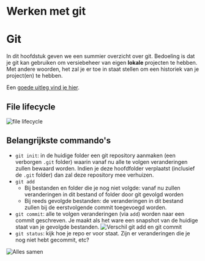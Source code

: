# Werken met git

# Git

In dit hoofdstuk geven we een summier overzicht over git. Bedoeling is dat je git kan gebruiken om versiebeheer van eigen **lokale** projecten te hebben. Met andere woorden, het zal je er toe in staat stellen om een historiek van je project(en) te hebben.

Een [goede uitleg vind je hier](https://www.sitepoint.com/git-for-beginners/).

## File lifecycle

![file lifecycle](https://timdams.gitbooks.io/csharpfromantwerp/content/assets/b_git/filelife.png)

## Belangrijkste commando's

- `git init`: in de huidige folder een git repository aanmaken (een verborgen `.git` folder) waarin vanaf nu alle te volgen veranderingen zullen bewaard worden. Indien je deze hoofdfolder verplaatst (inclusief de `.git` folder) dan zal deze repository mee verhuizen.
- `git add`
  - Bij bestanden en folder die je nog niet volgde: vanaf nu zullen veranderingen in dit bestand of folder door git gevolgd worden
  - Bij reeds gevolgde bestanden: de veranderingen in dit bestand zullen bij de eerstvolgende commit toegevoegd worden.
- `git commit`: alle te volgen veranderingen (via `add`) worden naar een commit geschreven. Je maakt als het ware een snapshot van de huidige staat van je gevolgde bestanden. ![Verschil git add en git commit](https://timdams.gitbooks.io/csharpfromantwerp/content/assets/b_git/addcommit.png)
- `git status`: kijk hoe je repo er voor staat. Zijn er veranderingen die je nog niet hebt gecommit, etc?

![Alles samen](https://timdams.gitbooks.io/csharpfromantwerp/content/assets/b_git/alltoget.png)

